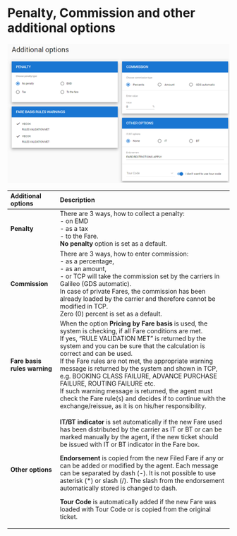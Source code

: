 # Penalty, Commission and other additional options

![](../../../.gitbook/assets/image%20%2845%29.png)

<table>
  <thead>
    <tr>
      <th style="text-align:left">Additional options</th>
      <th style="text-align:left">Description</th>
    </tr>
  </thead>
  <tbody>
    <tr>
      <td style="text-align:left"><b>Penalty</b>
      </td>
      <td style="text-align:left">There are 3 ways, how to collect a penalty:
        <br />- on EMD
        <br />- as a tax
        <br />- to the Fare.
        <br /><b>No penalty</b> option is set as a default.</td>
    </tr>
    <tr>
      <td style="text-align:left"><b>Commission</b>
      </td>
      <td style="text-align:left">There are 3 ways, how to enter commission:
        <br />- as a percentage,
        <br />- as an amount,<b><br /></b>- or TCP will take the commission set by the
        carriers in Galileo (GDS automatic).
        <br />In case of private Fares, the commission has been already loaded by the
        carrier and therefore cannot be modified in TCP.
        <br />Zero (0) percent is set as a default.</td>
    </tr>
    <tr>
      <td style="text-align:left"><b>Fare basis rules warning</b>
      </td>
      <td style="text-align:left">When the option <b>Pricing by Fare basis</b> is used, the system is checking,
        if all Fare conditions are met.
        <br />If yes, &#x201C;RULE VALIDATION MET&#x201D; is returned by the system
        and you can be sure that the calculation is correct and can be used.
        <br
        />If the Fare rules are not met, the appropriate warning message is returned
        by the system and shown in TCP, e.g. BOOKING CLASS FAILURE, ADVANCE PURCHASE
        FAILURE, ROUTING FAILURE etc.
        <br />If such warning message is returned, the agent must check the Fare rule(s)
        and decides if to continue with the exchange/reissue, as it is on his/her
        responsibility.</td>
    </tr>
    <tr>
      <td style="text-align:left"><b>Other options</b>
      </td>
      <td style="text-align:left">
        <p><b>IT/BT indicator</b> is set automatically if the new Fare used has been
          distributed by the carrier as IT or BT or can be marked manually by the
          agent, if the new ticket should be issued with IT or BT indicator in the
          Fare box.</p>
        <p><b>Endorsement</b> is copied from the new Filed Fare if any or can be added
          or modified by the agent. Each message can be separated by dash (-). It
          is not possible to use asterisk (*) or slash (/). The slash from the endorsement
          automatically stored is changed to dash.</p>
        <p><b>Tour Code</b> is automatically added if the new Fare was loaded with
          Tour Code or is copied from the original ticket.</p>
      </td>
    </tr>
  </tbody>
</table>

